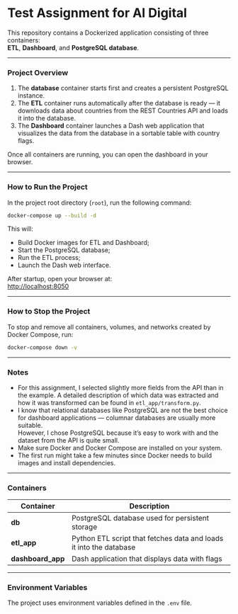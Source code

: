 # Test Assignment for AI Digital

This repository contains a Dockerized application consisting of three containers:  
**ETL**, **Dashboard**, and **PostgreSQL database**.

---

### Project Overview
1. The **database** container starts first and creates a persistent PostgreSQL instance.  
2. The **ETL** container runs automatically after the database is ready — it downloads data about countries from the REST Countries API and loads it into the database.  
3. The **Dashboard** container launches a Dash web application that visualizes the data from the database in a sortable table with country flags.

Once all containers are running, you can open the dashboard in your browser.

---

### How to Run the Project

In the project root directory (`root`), run the following command:

```bash
docker-compose up --build -d
```

This will:
- Build Docker images for ETL and Dashboard;
- Start the PostgreSQL database;
- Run the ETL process;
- Launch the Dash web interface.

After startup, open your browser at:  
[http://localhost:8050](http://localhost:8050)

---

### How to Stop the Project

To stop and remove all containers, volumes, and networks created by Docker Compose, run:

```bash
docker-compose down -v
```

---

### Notes
- For this assignment, I selected slightly more fields from the API than in the example.
A detailed description of which data was extracted and how it was transformed can be found in `etl_app/transform.py`.
- I know that relational databases like PostgreSQL are not the best choice for dashboard applications — columnar databases are usually more suitable.  
However, I chose PostgreSQL because it’s easy to work with and the dataset from the API is quite small.
- Make sure Docker and Docker Compose are installed on your system.  
- The first run might take a few minutes since Docker needs to build images and install dependencies.

---

### Containers
| Container | Description |
|------------|--------------|
| **db** | PostgreSQL database used for persistent storage |
| **etl_app** | Python ETL script that fetches data and loads it into the database |
| **dashboard_app** | Dash application that displays data with flags |

---

### Environment Variables
The project uses environment variables defined in the `.env` file.  

